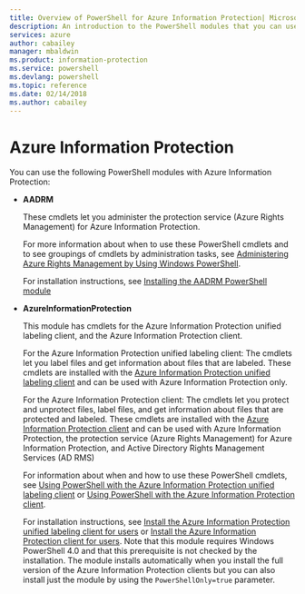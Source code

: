 ```yaml
---
title: Overview of PowerShell for Azure Information Protection| Microsoft Docs
description: An introduction to the PowerShell modules that you can use with Azure Information Protection.
services: azure
author: cabailey
manager: mbaldwin
ms.product: information-protection
ms.service: powershell
ms.devlang: powershell
ms.topic: reference
ms.date: 02/14/2018
ms.author: cabailey
---
```


# Azure Information Protection

You can use the following PowerShell modules with Azure Information Protection: 

- **AADRM**
    
    These cmdlets let you administer the protection service (Azure Rights Management) for Azure Information Protection. 
    
    For more information about when to use these PowerShell cmdlets and to see groupings of cmdlets by administration tasks, see [Administering Azure Rights Management by Using Windows PowerShell](/information-protection/deploy-use/administer-powershell).
    
    For installation instructions, see [Installing the AADRM PowerShell module](/information-protection/deploy-use/install-powershell)

- **AzureInformationProtection**
    
    This module has cmdlets for the Azure Information Protection unified labeling client, and the Azure Information Protection client.
    
    For the Azure Information Protection unified labeling client: The cmdlets let you label files and get information about files that are labeled. These cmdlets are installed with the [Azure Information Protection unified labeling client](/information-protection/rms-client/aip-clientv2) and can be used with Azure Information Protection only.
    
    For the Azure Information Protection client: The cmdlets let you protect and unprotect files, label files, and get information about files that are protected and labeled. These cmdlets are installed with the [Azure Information Protection client](/information-protection/rms-client/aip-client) and can be used with Azure Information Protection, the protection service (Azure Rights Management) for Azure Information Protection, and Active Directory Rights Management Services (AD RMS)
    
    
    For information about when and how to use these PowerShell cmdlets, see [Using PowerShell with the Azure Information Protection unified labeling client](/information-protection/rms-client/clientv2-admin-guide-powershell) or [Using PowerShell with the Azure Information Protection client](/information-protection/rms-client/client-admin-guide-powershell).
    
    For installation instructions, see [Install the Azure Information Protection unified labeling client for users](/information-protection/rms-client/clientv2-admin-guide-install) or [Install the Azure Information Protection client for users](/information-protection/rms-client/client-admin-guide-install). Note that this module requires Windows PowerShell 4.0 and that this prerequisite is not checked by the installation. The module installs automatically when you install the full version of the Azure Information Protection clients but you can also install just the module by using the `PowerShellOnly=true` parameter.

